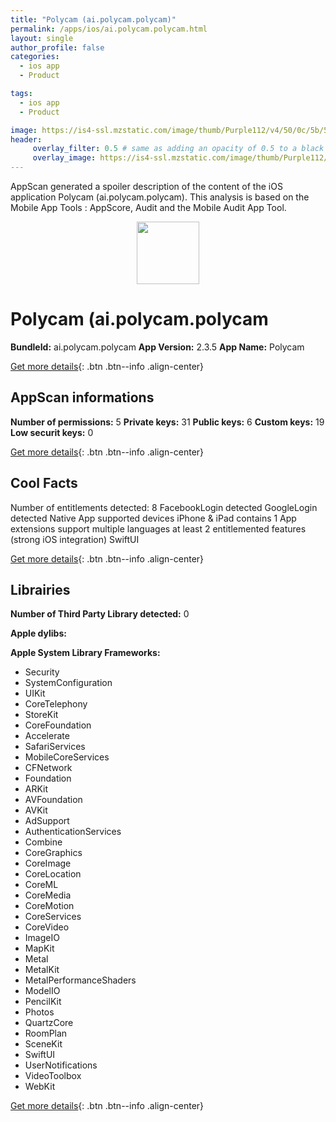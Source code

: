 ```yaml
---
title: "Polycam (ai.polycam.polycam)"
permalink: /apps/ios/ai.polycam.polycam.html
layout: single
author_profile: false
categories: 
  - ios app 
  - Product 

tags: 
  - ios app 
  - Product 

image: https://is4-ssl.mzstatic.com/image/thumb/Purple112/v4/50/0c/5b/500c5b32-0b0a-8673-596a-1a6f7a1cbfcb/AppIcon-1x_U007emarketing-0-7-0-85-220.png/512x512bb.jpg
header: 
     overlay_filter: 0.5 # same as adding an opacity of 0.5 to a black background
     overlay_image: https://is4-ssl.mzstatic.com/image/thumb/Purple112/v4/50/0c/5b/500c5b32-0b0a-8673-596a-1a6f7a1cbfcb/AppIcon-1x_U007emarketing-0-7-0-85-220.png/512x512bb.jpg
---
```

AppScan generated a spoiler description of the content of the iOS application Polycam (ai.polycam.polycam). This analysis is based on the Mobile App Tools : AppScore, Audit and the Mobile Audit App Tool.

  
  
<div style="text-align: center;"><img src="https://is4-ssl.mzstatic.com/image/thumb/Purple112/v4/50/0c/5b/500c5b32-0b0a-8673-596a-1a6f7a1cbfcb/AppIcon-1x_U007emarketing-0-7-0-85-220.png/512x512bb.jpg" width="100" height="100"></div>  
  
# Polycam (ai.polycam.polycam

**BundleId:** ai.polycam.polycam
**App Version:** 2.3.5
**App Name:** Polycam


[Get more details](/pricing.html){: .btn .btn--info .align-center}  
  
## AppScan informations 

**Number of permissions:** 5
**Private keys:** 31
**Public keys:** 6
**Custom keys:** 19
**Low securit keys:** 0
  
[Get more details](/pricing.html){: .btn .btn--info .align-center}

## Cool Facts

Number of entitlements detected: 8
FacebookLogin detected
GoogleLogin detected
Native App
supported devices iPhone & iPad
contains 1 App extensions
support multiple languages
at least 2 entitlemented features (strong iOS integration)
SwiftUI
  
[Get more details](/pricing.html){: .btn .btn--info .align-center}

## Librairies 
**Number of Third Party Library detected:** 0

**Apple dylibs:**


**Apple System Library Frameworks:**
- Security
- SystemConfiguration
- UIKit
- CoreTelephony
- StoreKit
- CoreFoundation
- Accelerate
- SafariServices
- MobileCoreServices
- CFNetwork
- Foundation
- ARKit
- AVFoundation
- AVKit
- AdSupport
- AuthenticationServices
- Combine
- CoreGraphics
- CoreImage
- CoreLocation
- CoreML
- CoreMedia
- CoreMotion
- CoreServices
- CoreVideo
- ImageIO
- MapKit
- Metal
- MetalKit
- MetalPerformanceShaders
- ModelIO
- PencilKit
- Photos
- QuartzCore
- RoomPlan
- SceneKit
- SwiftUI
- UserNotifications
- VideoToolbox
- WebKit


  
[Get more details](/pricing.html){: .btn .btn--info .align-center}

